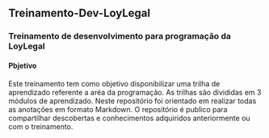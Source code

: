 ## Treinamento-Dev-LoyLegal

### Treinamento de desenvolvimento para programação da LoyLegal

#### Pbjetivo

<p>Este treinamento tem como objetivo 
disponibilizar uma trilha de aprendizado
referente a aréa da programação.
As trilhas são divididas em 
3 módulos de aprendizado.
Neste repositório
foi orientado em realizar todas
as anotações em formato Markdown.
O repositório é publico para 
compartilhar descobertas e 
conhecimentos adquiridos anteriormente
ou com o treinamento.
</p>
